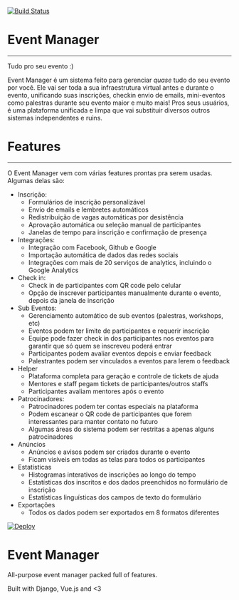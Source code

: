 [![Build Status](https://travis-ci.com/TalentoUnicamp/my.svg?branch=master)](https://travis-ci.com/TalentoUnicamp/my)

# Event Manager
---
Tudo pro seu evento :)

Event Manager é um sistema feito para gerenciar _quase_ tudo do seu evento por você. Ele vai ser toda a sua infraestrutura virtual antes e durante o evento, unificando suas inscrições, checkin envio de emails, mini-eventos como palestras durante seu evento maior e muito mais! Pros seus usuários, é uma plataforma unificada e limpa que vai substituir diversos outros sistemas independentes e ruins.

# Features
---
O Event Manager vem com várias features prontas pra serem usadas. Algumas delas são:
- Inscrição:
    - Formulários de inscrição personalizável
    - Envio de emails e lembretes automáticos
    - Redistribuição de vagas automáticas por desistência
    - Aprovação automática ou seleção manual de participantes
    - Janelas de tempo para inscrição e confirmação de presença
- Integrações:
    - Integração com Facebook, Github e Google
    - Importação automática de dados das redes sociais
    - Integrações com mais de 20 serviços de analytics, incluindo o Google Analytics
- Check in:
    - Check in de participantes com QR code pelo celular
    - Opção de inscrever participantes manualmente durante o evento, depois da janela de inscrição
- Sub Eventos:
    - Gerenciamento automático de sub eventos (palestras, workshops, etc)
    - Eventos podem ter limite de participantes e requerir inscrição
    - Equipe pode fazer check in dos participantes nos eventos para garantir que só quem se inscreveu poderá entrar
    - Participantes podem avaliar eventos depois e enviar feedback
    - Palestrantes podem ser vinculados a eventos para lerem o feedback
- Helper
    - Plataforma completa para geração e controle de tickets de ajuda
    - Mentores e staff pegam tickets de participantes/outros staffs
    - Participantes avaliam mentores após o evento
- Patrocinadores:
    - Patrocinadores podem ter contas especiais na plataforma
    - Podem escanear o QR code de participantes que forem interessantes para manter contato no futuro
    - Algumas áreas do sistema podem ser restritas a apenas alguns patrocinadores
- Anúncios
    - Anúncios e avisos podem ser criados durante o evento
    - Ficam visíveis em todas as telas para todos os participantes
- Estatísticas
    - Histogramas interativos de inscrições ao longo do tempo
    - Estatísticas dos inscritos e dos dados preenchidos no formulário de inscrição
    - Estatísticas linguísticas dos campos de texto do formulário
- Exportações
    - Todos os dados podem ser exportados em 8 formatos diferentes

[![Deploy](https://www.herokucdn.com/deploy/button.svg)](https://heroku.com/deploy)

# Event Manager

All-purpose event manager packed full of features.

Built with Django, Vue.js and <3


